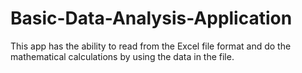 # Basic-Data-Analysis-Application
This app has the ability to read from the Excel file format and do the mathematical calculations by using the data in the file.
